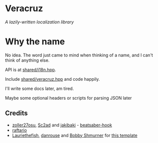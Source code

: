 # Veracruz
_A lazily-written localization library_

# Why the name
No idea. The word just came to mind when thinking of a name, and I can't think of anything else.

API is at [shared/i18n.hpp](shared/i18n.hpp).

Include [shared/veracruz.hpp](shared/i18n.hpp) and code happily.

I'll write some docs later, am tired.

Maybe some optional headers or scripts for parsing JSON later

## Credits

* [zoller27osu](https://github.com/zoller27osu), [Sc2ad](https://github.com/Sc2ad) and [jakibaki](https://github.com/jakibaki) - [beatsaber-hook](https://github.com/sc2ad/beatsaber-hook)
* [raftario](https://github.com/raftario)
* [Lauriethefish](https://github.com/Lauriethefish), [danrouse](https://github.com/danrouse) and [Bobby Shmurner](https://github.com/BobbyShmurner) for [this template](https://github.com/Lauriethefish/quest-mod-template)
